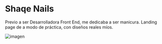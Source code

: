 # Shaqe Nails

Previo a ser Desarrolladora Front End, me dedicaba a ser manicura. Landing page de a modo de práctica, con diseños reales míos.

![imagen](https://github.com/jacquelineroballo/shaqeNails/assets/30833076/5c33fbc5-1c15-4773-bbac-0fb4c104be58)

